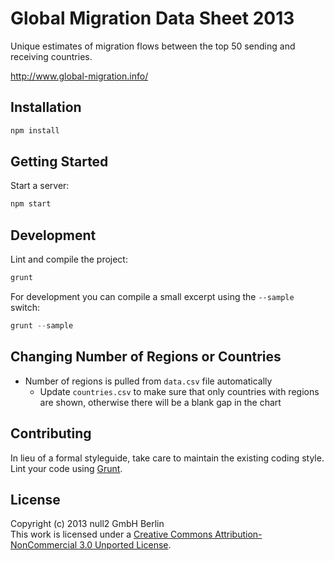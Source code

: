 # Global Migration Data Sheet 2013
Unique estimates of migration flows between the top 50 sending and receiving countries.

http://www.global-migration.info/

## Installation
```javascript
npm install
```

## Getting Started
Start a server:
```javascript
npm start
```

## Development
Lint and compile the project:
```javascript
grunt
```

For development you can compile a small excerpt using the `--sample` switch:
```javascript
grunt --sample
```

## Changing Number of Regions or Countries
- Number of regions is pulled from `data.csv` file automatically
  - Update `countries.csv` to make sure that only countries with regions are shown, otherwise there will be a blank gap in the chart

## Contributing
In lieu of a formal styleguide, take care to maintain the existing coding style.
Lint your code using [Grunt](http://gruntjs.com/).

## License
Copyright (c) 2013 null2 GmbH Berlin  
This work is licensed under a [Creative Commons Attribution-NonCommercial 3.0 Unported License](http://creativecommons.org/licenses/by-nc/3.0/).
